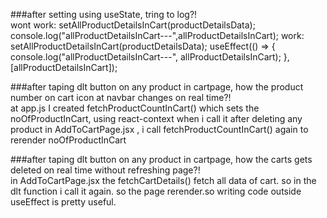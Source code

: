 ###after setting using useState, tring to log?!  
 wont work:
setAllProductDetailsInCart(productDetailsData);
console.log("allProductDetailsInCart---",allProductDetailsInCart);
work:
setAllProductDetailsInCart(productDetailsData);
useEffect(() => {
console.log("allProductDetailsInCart---", allProductDetailsInCart);
}, [allProductDetailsInCart]);

###after taping dlt button on any product in cartpage, how the product number on cart icon at navbar changes on real time?!  
 at app.js I created fetchProductCountInCart() which sets the noOfProductInCart, using react-context when i call it after deleting any product in AddToCartPage.jsx , i call fetchProductCountInCart() again to rerender noOfProductInCart

###after taping dlt button on any product in cartpage, how the carts gets deleted on real time without refreshing page?!  
 in AddToCartPage.jsx the fetchCartDetails() fetch all data of cart. so in the dlt function i call it again. so the page rerender.so writing code outside useEffect is pretty useful.
